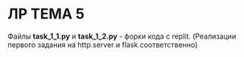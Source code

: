 # ЛР ТЕМА 5

<p>Файлы <b>task_1_1.py</b> и <b>task_1_2.py</b> - форки кода с replit. (Реализации первого задания на http.server и flask соответственно)</p>
